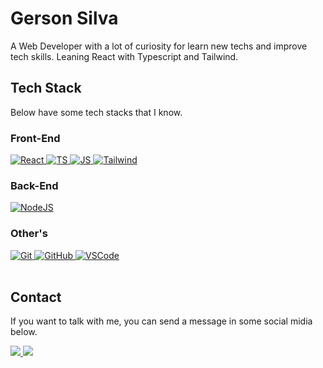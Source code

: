 
<h1 align="left">Gerson Silva</h1>
<p>A Web Developer with a lot of curiosity for learn new techs and improve tech skills. Leaning React with Typescript and Tailwind.</p>

## Tech Stack
<p>Below have some tech stacks that I know.</p>

### Front-End
<a href="https://react.dev/" target="_blank" rel="noreferrer">
  <img src="https://img.shields.io/badge/React-20232A?style=for-the-badge&logo=react&logoColor=61DAFB" alt="React" />
</a>
<a href="https://www.typescriptlang.org/docs/" target="_blank" rel="noreferrer">
  <img src="https://img.shields.io/badge/TypeScript-007ACC?style=for-the-badge&logo=typescript&logoColor=white" alt="TS" />
</a>
<a href="https://developer.mozilla.org/en-US/docs/Learn/JavaScript" target="_blank" rel="noreferrer">
  <img src="https://img.shields.io/badge/JavaScript-F7DF1E?style=for-the-badge&logo=javascript&logoColor=black" alt="JS" />
</a>
<a href="https://tailwindcss.com/" target="_blank" rel="noreferrer">
  <img src="https://img.shields.io/badge/Tailwind_CSS-38B2AC?style=for-the-badge&logo=tailwind-css&logoColor=white" alt="Tailwind" />
</a>

<br>

### Back-End
<a href="https://nodejs.org/en/" target="_blank" rel="noreferrer">
  <img src="https://img.shields.io/badge/Node.js-43853D?style=for-the-badge&logo=node.js&logoColor=white" alt="NodeJS" />
</a>

<br>

### Other's

<a href="https://git-scm.com" target="_blank" rel="noreferrer">
  <img src="https://img.shields.io/badge/-Git-f14e32?logo=git&logoColor=white&style=for-the-badge" alt="Git" />
</a>
<a href="https://github.com" target="_blank" rel="noreferrer">
  <img src="https://img.shields.io/badge/-GitHub-6e5494?logo=github&logoColor=white&style=for-the-badge" alt="GitHub" />
</a>
<a href="https://code.visualstudio.com" target="_blank" rel="noreferrer">
  <img src="https://img.shields.io/badge/-VSCode-0088cc?logo=visualstudiocode&logoColor=white&style=for-the-badge" alt="VSCode" />
</a>
<br><br>

## Contact
<p align="left" style="background:yellow">
  <p>If you want to talk with me, you can send a message in some social midia below.</p>
  <a href="https://www.linkedin.com/in/br-gerson/" target="_blank">
    <img src="https://img.shields.io/badge/LinkedIn-0077B5?style=for-the-badge&logo=linkedin&logoColor=white">
  </a>
  <a href="https://mail.google.com/mail/u/0/?fs=1&to=gersons.br13@gmail.com&su=&tf=cm" target="_blank">
    <img src="https://img.shields.io/badge/Gmail-D14836?style=for-the-badge&logo=gmail&logoColor=white">
  </a>
</p>
